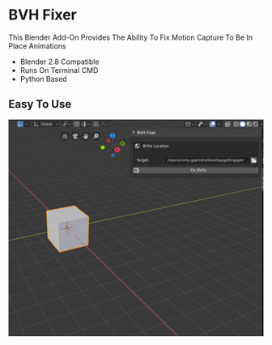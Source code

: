 # BVH Fixer
This Blender Add-On Provides The Ability To Fix Motion Capture To Be In Place Animations

- Blender 2.8 Compatible
- Runs On Terminal CMD 
- Python Based

## Easy To Use
![BVH Fixer](/screenshots/screenshot01.jpeg "BVH Fixer")
